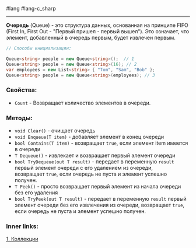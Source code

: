 #lang #lang-c_sharp

---
**Очередь** (Queue) - это структура данных, основанная на принципе FIFO (First In, First Out - "Первый пришел - первый вышел"). Это означает, что элемент, добавленный в очередь первым, будет извлечен первым. 

```csharp
// Способы инициализации:

Queue<string> people = new Queue<string>();  // 1
Queue<string> people = new Queue<string>(16); // 2
var employees = new List<string> { "Tom", "Sam", "Bob" };
Queue<string> people = new Queue<string>(employees); // 3
```

### Свойства:
- `Count` - Возвращает количество элементов в очереди.

### Методы:
- `void Clear()` - очищает очередь
- `void Enqueue(T item)` - добавляет элемент в конец очереди
- `bool Contains(T item)` - возвращает `true`, если элемент item имеется в очереди
- `T Dequeue()` - извлекает и возвращает первый элемент очереди
- `bool TryDequeue(out T result)` - передает в переменную `result` первый элемент очереди с его удалением из очереди, возвращает `true`, если очередь не пуста и элемент успешно получен.
- `T Peek()` - просто возвращает первый элемент из начала очереди без его удаления
- `bool TryPeek(out T result)` - передает в переменную `result` первый элемент очереди без его извлечения из очереди, возвращает `true`, если очередь не пуста и элемент успешно получен.

### Inner links:
[1. Коллекции](1.%20Languages/C-sharp/0.%20Введение/3.%20Коллекции/1.%20Коллекции.md)
